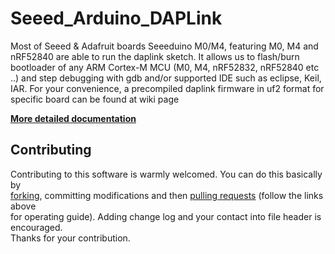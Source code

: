 # Seeed_Arduino_DAPLink

Most of Seeed & Adafruit boards Seeeduino M0/M4, featuring M0, M4 and nRF52840 are able to run the daplink sketch. It allows us to flash/burn bootloader of any ARM Cortex-M MCU (M0, M4, nRF52832, nRF52840 etc ..) and step debugging with gdb and/or supported IDE such as eclipse,  Keil, IAR. For your convenience, a precompiled daplink firmware in uf2 format for specific board can be found at wiki page


[**More detailed documentation**](https://wiki.seeedstudio.com/Arduino-DAPLink/)

## Contributing
Contributing to this software is warmly welcomed. You can do this basically by<br>
[forking](https://help.github.com/articles/fork-a-repo), committing modifications and then [pulling requests](https://help.github.com/articles/using-pull-requests) (follow the links above<br>
for operating guide). Adding change log and your contact into file header is encouraged.<br>
Thanks for your contribution.
